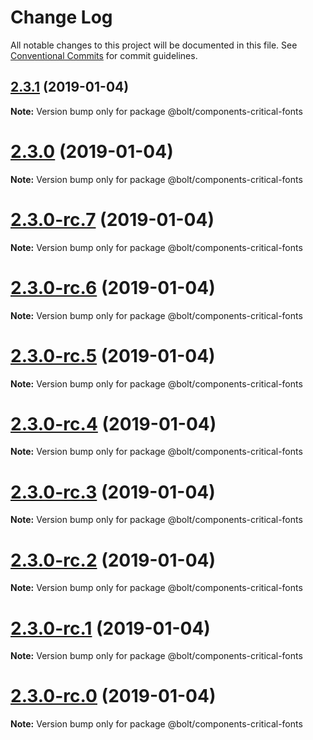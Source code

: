 # Change Log

All notable changes to this project will be documented in this file.
See [Conventional Commits](https://conventionalcommits.org) for commit guidelines.

## [2.3.1](https://github.com/bolt-design-system/bolt/tree/master/packages/components/bolt-critical-fonts/compare/v2.3.0...v2.3.1) (2019-01-04)

**Note:** Version bump only for package @bolt/components-critical-fonts





# [2.3.0](https://github.com/bolt-design-system/bolt/tree/master/packages/components/bolt-critical-fonts/compare/v2.3.0-rc.7...v2.3.0) (2019-01-04)

**Note:** Version bump only for package @bolt/components-critical-fonts





# [2.3.0-rc.7](https://github.com/bolt-design-system/bolt/tree/master/packages/components/bolt-critical-fonts/compare/v2.3.0-rc.6...v2.3.0-rc.7) (2019-01-04)

**Note:** Version bump only for package @bolt/components-critical-fonts





# [2.3.0-rc.6](https://github.com/bolt-design-system/bolt/tree/master/packages/components/bolt-critical-fonts/compare/v2.3.0-rc.5...v2.3.0-rc.6) (2019-01-04)

**Note:** Version bump only for package @bolt/components-critical-fonts





# [2.3.0-rc.5](https://github.com/bolt-design-system/bolt/tree/master/packages/components/bolt-critical-fonts/compare/v2.3.0-rc.4...v2.3.0-rc.5) (2019-01-04)

**Note:** Version bump only for package @bolt/components-critical-fonts





# [2.3.0-rc.4](https://github.com/bolt-design-system/bolt/tree/master/packages/components/bolt-critical-fonts/compare/v2.3.0-rc.3...v2.3.0-rc.4) (2019-01-04)

**Note:** Version bump only for package @bolt/components-critical-fonts





# [2.3.0-rc.3](https://github.com/bolt-design-system/bolt/tree/master/packages/components/bolt-critical-fonts/compare/v2.3.0-rc.2...v2.3.0-rc.3) (2019-01-04)

**Note:** Version bump only for package @bolt/components-critical-fonts





# [2.3.0-rc.2](https://github.com/bolt-design-system/bolt/tree/master/packages/components/bolt-critical-fonts/compare/v2.3.0-rc.1...v2.3.0-rc.2) (2019-01-04)

**Note:** Version bump only for package @bolt/components-critical-fonts





# [2.3.0-rc.1](https://github.com/bolt-design-system/bolt/tree/master/packages/components/bolt-critical-fonts/compare/vv2.3.0-rc.0...v2.3.0-rc.1) (2019-01-04)

**Note:** Version bump only for package @bolt/components-critical-fonts





# [2.3.0-rc.0](https://github.com/bolt-design-system/bolt/tree/master/packages/components/bolt-critical-fonts/compare/v2.2.1...v2.3.0-rc.0) (2019-01-04)

**Note:** Version bump only for package @bolt/components-critical-fonts
